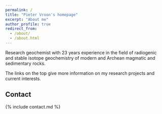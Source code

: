 ```yaml
---
permalink: /
title: "Pieter Vroon's homepage"
excerpt: "About me"
author_profile: true
redirect_from: 
  - /about/
  - /about.html
---
```


Research geochemist with 23 years experience in the field of radiogenic and stable isotope geochemistry of modern and Archean magmatic and sedimentary rocks.

The links on the top give more information on my research projects and current interests.

## Contact
{% include contact.md %}
